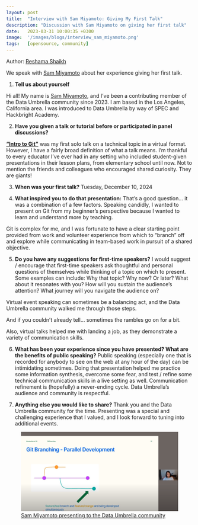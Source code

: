 ```yaml
---
layout: post
title:  "Interview with Sam Miyamoto: Giving My First Talk"
description: "Discussion with Sam Miyamoto on giving her first talk"
date:   2023-03-31 10:00:35 +0300
image:  '/images/blogs/interview_sam_miyamoto.png'
tags:   [opensource, community]
---
```


Author: [Reshama Shaikh](https://reshamas.github.io)  

We speak with [Sam Miyamoto](https://www.linkedin.com/in/e-samantha-miyamoto/) about her experience giving her first talk.

1. __Tell us about yourself__

Hi all! My name is [Sam Miyamoto](https://www.linkedin.com/in/e-samantha-miyamoto/), and I’ve been a contributing member of the Data Umbrella community since 2023. I am based in the Los Angeles, California area. I was introduced to Data Umbrella by way of SPEC and Hackbright Academy. 

2. __Have you given a talk or tutorial before or participated in panel discussions?__

[**“Intro to Git”**](https://youtu.be/edCiPBn_dj8?si=vZCwQwDHvEGJXY6q) was my first solo talk on a technical topic in a virtual format. However, I have a fairly broad definition of what a talk means. I’m thankful to every educator I’ve ever had in any setting who included student-given presentations in their lesson plans, from elementary school until now. Not to mention the friends and colleagues who encouraged shared curiosity. They are giants!


3. __When was your first talk?__
Tuesday, December 10, 2024

4. __What inspired you to do that presentation:__
That’s a good question… it was a combination of a few factors. Speaking candidly, I wanted to present on Git from my beginner’s perspective because I wanted to learn and understand more by teaching. 

Git is complex for me, and I was fortunate to have a clear starting point provided from work and volunteer experience from which to “branch” off and explore while communicating in team-based work in pursuit of a shared objective. 

5. __Do you have any suggestions for first-time speakers?__
I would suggest / encourage that first-time speakers ask thoughtful and personal questions of themselves while thinking of a topic on which to present. Some examples can include: Why that topic? Why now? Or later? What about it resonates with you? How will you sustain the audience’s attention? What journey will you navigate the audience on?

Virtual event speaking can sometimes be a balancing act, and the Data Umbrella community walked me through those steps. 

And if you couldn’t already tell… sometimes the rambles go on for a bit. 

Also, virtual talks helped me with landing a job, as they demonstrate a variety of communication skills. 

6. __What has been your experience since you have presented? What are the benefits of public speaking?__
Public speaking (especially one that is recorded for anybody to see on the web at any hour of the day) can be intimidating sometimes. Doing that presentation helped me practice some information synthesis, overcome some fear, and test / refine some technical communication skills in a live setting as well. Communication refinement is (hopefully) a never-ending cycle. Data Umbrella’s audience and community is respectful. 

7. __Anything else you would like to share?__
Thank you and the Data Umbrella community for the time. Presenting was a special and challenging experience that I valued, and I look forward to tuning into additional events.

<figure>
    <img src="/images/blogs/sam_screenshot.png" alt="Sam Miyamoto  on git branching" max-width="50%" max-height="50%" />
    <figcaption>
    <a href="https://youtu.be/edCiPBn_dj8"> Sam Miyamoto presenting to the Data Umbrella community </a>
    </figcaption>
</figure>
